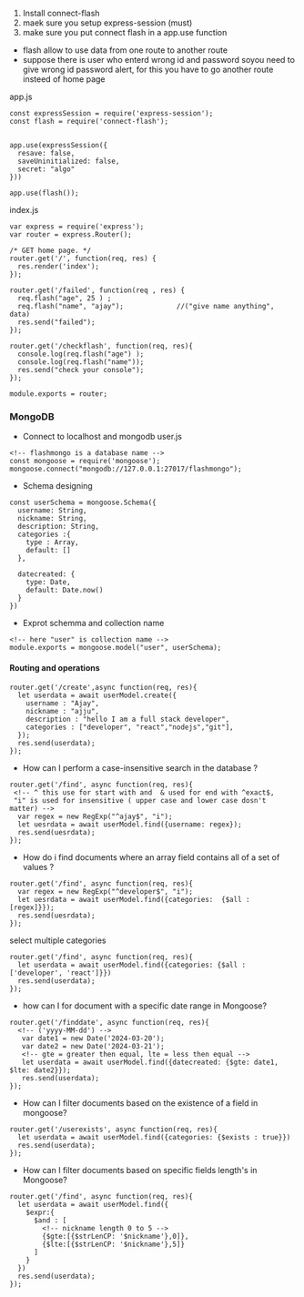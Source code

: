 1. Install connect-flash
2. maek sure you setup express-session (must)
3. make sure you put connect flash in a app.use function

- flash allow to use data from one route to another route 
- suppose there is user who enterd wrong id and password soyou need to give wrong id password alert, for this you have to go another route insteed of home page 

app.js
```
const expressSession = require('express-session');
const flash = require('connect-flash');


app.use(expressSession({
  resave: false,
  saveUninitialized: false,
  secret: "algo"
}))

app.use(flash());
```

index.js

```
var express = require('express');
var router = express.Router();

/* GET home page. */
router.get('/', function(req, res) {
  res.render('index');
});

router.get('/failed', function(req , res) {
  req.flash("age", 25 ) ;
  req.flash("name", "ajay");             //("give name anything", data)
  res.send("failed");
});

router.get('/checkflash', function(req, res){
  console.log(req.flash("age") );
  console.log(req.flash("name"));
  res.send("check your console");
});

module.exports = router;

```

### MongoDB

- Connect to localhost and mongodb
user.js
```
<!-- flashmongo is a database name -->
const mongoose = require('mongoose');
mongoose.connect("mongodb://127.0.0.1:27017/flashmongo");
```
- Schema designing
```
const userSchema = mongoose.Schema({
  username: String,
  nickname: String,
  description: String,
  categories :{
    type : Array,
    default: []
  },
  
  datecreated: {
    type: Date,
    default: Date.now()
  }
})
```
- Exprot  schemma and collection name
```
<!-- here "user" is collection name -->
module.exports = mongoose.model("user", userSchema);
```

#### Routing and operations

```
router.get('/create',async function(req, res){
  let userdata = await userModel.create({
    username : "Ajay",
    nickname : "ajju",
    description : "hello I am a full stack developer",
    categories : ["developer", "react","nodejs","git"],
  });
  res.send(userdata);
});
```
- How can I perform a case-insensitive search in the database ?
```
router.get('/find', async function(req, res){
 <!-- ^ this use for start with and  & used for end with ^exact$,
 "i" is used for insensitive ( upper case and lower case dosn't matter) -->
  var regex = new RegExp("^ajay$", "i");
  let uesrdata = await userModel.find({username: regex});
  res.send(uesrdata);
});
```
- How do i find documents where an array field contains all of a set of values ?
```
router.get('/find', async function(req, res){
  var regex = new RegExp("^developer$", "i");
  let uesrdata = await userModel.find({categories:  {$all : [regex]}});
  res.send(uesrdata);
});
```
select multiple categories
```
router.get('/find', async function(req, res){
  let userdata = await userModel.find({categories: {$all :['developer', 'react']}})
  res.send(userdata);
});
```

- how can I for document with a specific date range in Mongoose?
```
router.get('/finddate', async function(req, res){
  <!-- ('yyyy-MM-dd') -->
   var date1 = new Date('2024-03-20');     
   var date2 = new Date('2024-03-21');
   <!-- gte = greater then equal, lte = less then equal -->
   let userdata = await userModel.find({datecreated: {$gte: date1, $lte: date2}});
   res.send(userdata);
});
```

- How can I filter documents based on the existence of a field in mongoose?
```
router.get('/userexists', async function(req, res){
  let userdata = await userModel.find({categories: {$exists : true}})
  res.send(userdata);
});
```

- How can I filter documents based on specific fields length's in Mongoose?
```
router.get('/find', async function(req, res){
  let userdata = await userModel.find({
    $expr:{
      $and : [
        <!-- nickname length 0 to 5 -->
        {$gte:[{$strLenCP: '$nickname'},0]},
        {$lte:[{$strLenCP: '$nickname'},5]}
      ]    
    }
  })
  res.send(userdata);
});
```
